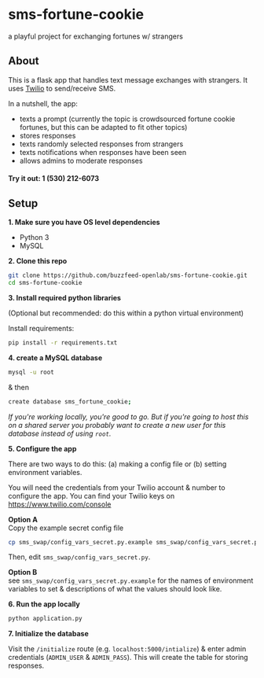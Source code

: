 # sms-fortune-cookie
a playful project for exchanging fortunes w/ strangers

## About
This is a flask app that handles text message exchanges with strangers. It uses [Twilio](https://www.twilio.com/) to send/receive SMS.

In a nutshell, the app:
- texts a prompt (currently the topic is crowdsourced fortune cookie fortunes, but this can be adapted to fit other topics)
- stores responses
- texts randomly selected responses from strangers
- texts notifications when responses have been seen
- allows admins to moderate responses

#### Try it out: 1 (530) 212-6073

## Setup

**1. Make sure you have OS level dependencies**
- Python 3
- MySQL

**2. Clone this repo**
```bash
git clone https://github.com/buzzfeed-openlab/sms-fortune-cookie.git
cd sms-fortune-cookie
```

**3. Install required python libraries**

(Optional but recommended: do this within a python virtual environment)

Install requirements:
```bash
pip install -r requirements.txt
```

**4. create a MySQL database**

```bash
mysql -u root
```
& then
```bash
create database sms_fortune_cookie;
```

*If you're working locally, you're good to go. But if you're going to host this on a shared server you probably want to create a new user for this database instead of using `root`.*

**5. Configure the app**

There are two ways to do this: (a) making a config file or (b) setting environment variables.

You will need the credentials from your Twilio account & number to configure the app. You can find your Twilio keys on https://www.twilio.com/console

**Option A**  
Copy the example secret config file
```bash
cp sms_swap/config_vars_secret.py.example sms_swap/config_vars_secret.py
```

Then, edit `sms_swap/config_vars_secret.py`.

**Option B**  
see `sms_swap/config_vars_secret.py.example` for the names of environment variables to set & descriptions of what the values should look like.

**6. Run the app locally**
```bash
python application.py
```

**7. Initialize the database**

  Visit the `/initialize` route (e.g. `localhost:5000/intialize`) & enter admin credentials (`ADMIN_USER` & `ADMIN_PASS`). This will create the table for storing responses.

